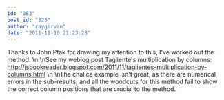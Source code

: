 ```yaml
---
id: "383"
post_id: "325"
author: "raygirvan"
date: "2011-11-10 21:23:28"
---
```

Thanks to John Ptak for drawing my attention to this, I've worked out the method.\n\nSee my weblog post Tagliente's multiplication by columns: http://jsbookreader.blogspot.com/2011/11/taglientes-multiplication-by-columns.html\n\nThe chalice example isn't great, as there are numerical errors in the sub-results; and all the woodcuts for this method fail to show the correct column positions that are crucial to the method.
